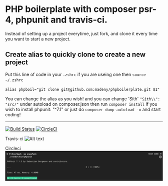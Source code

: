 # PHP boilerplate with composer psr-4, phpunit and travis-ci.
Instead of setting up a project everytime, just fork, and clone it every time you want to start a new project.

## Create alias to quickly clone to create a new project
Put this line of code in your `.zshrc` if you are useing one then `source ~/.zshrc`
```
alias phpboil="git clone git@github.com:madeny/phpboilerplate.git $1"
```

You can change the alias as you wish!
and you can change 'Sith'  `"Sith\\": "src/"` under autoload on composer.json
then run `composer install` if you wish to install phpunit: "^7.1" or just do `composer dump-autoload -o` and start coding!

---
[![Build Status](https://travis-ci.org/madeny/phpboilerplate.svg?branch=master)](https://travis-ci.org/madeny/phpboilerplate) [![CircleCI](https://circleci.com/gh/madeny/phpboilerplate.svg?style=svg)](https://circleci.com/gh/madeny/phpboilerplate)

Travis-ci
![Alt text](https://raw.githubusercontent.com/madeny/phpboilerplate/master/Travis-ci-build.png?sanitize=true)

Circleci
![Alt text](https://raw.githubusercontent.com/madeny/phpboilerplate/master/circleci.png?sanitize=true)
